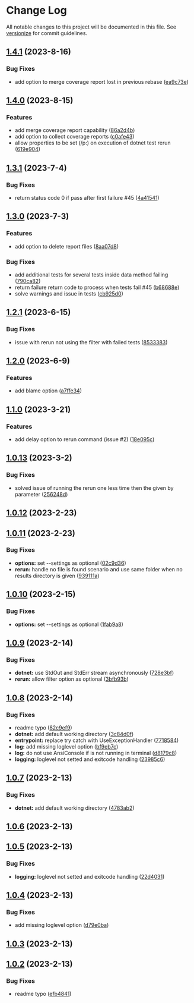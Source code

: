 # Change Log

All notable changes to this project will be documented in this file. See [versionize](https://github.com/versionize/versionize) for commit guidelines.

<a name="1.4.1"></a>
## [1.4.1](https://www.github.com/joaoopereira/dotnet-test-rerun/releases/tag/v1.4.1) (2023-8-16)

### Bug Fixes

* add option to merge coverage report lost in previous rebase ([ea9c73e](https://www.github.com/joaoopereira/dotnet-test-rerun/commit/ea9c73e01b50547bdfd5f82b2c96bf898d9a3565))

<a name="1.4.0"></a>
## [1.4.0](https://www.github.com/joaoopereira/dotnet-test-rerun/releases/tag/v1.4.0) (2023-8-15)

### Features

* add merge coverage report capability ([86a2d4b](https://www.github.com/joaoopereira/dotnet-test-rerun/commit/86a2d4b231779e3f02d12136bc4e1c0165b77bca))
* add option to collect coverage reports ([c0afe43](https://www.github.com/joaoopereira/dotnet-test-rerun/commit/c0afe43b58a04821f56ee06cd67b1dbe983184e7))
* allow properties to be set (/p:) on execution of dotnet test rerun ([619e904](https://www.github.com/joaoopereira/dotnet-test-rerun/commit/619e9042ff6767c7d53096b74a162b67580fb941))

<a name="1.3.1"></a>
## [1.3.1](https://www.github.com/joaoopereira/dotnet-test-rerun/releases/tag/v1.3.1) (2023-7-4)

### Bug Fixes

* return status code 0 if pass after first failure #45 ([4a41541](https://www.github.com/joaoopereira/dotnet-test-rerun/commit/4a41541519e50658a829d88995f178d069947854))

<a name="1.3.0"></a>
## [1.3.0](https://www.github.com/joaoopereira/dotnet-test-rerun/releases/tag/v1.3.0) (2023-7-3)

### Features

* add option to delete report files ([8aa07d8](https://www.github.com/joaoopereira/dotnet-test-rerun/commit/8aa07d882f2686bcd1ee00da8dc487041edaa4ad))

### Bug Fixes

* add additional tests for several tests inside data method failing ([790ca82](https://www.github.com/joaoopereira/dotnet-test-rerun/commit/790ca821be6ec3f2462718e4e61d160ed30f3995))
* return failure return code to process when tests fail #45 ([b68688e](https://www.github.com/joaoopereira/dotnet-test-rerun/commit/b68688eb3fa1a9f90d24220918c640284433a2d4))
* solve warnings and issue in tests ([cb925d0](https://www.github.com/joaoopereira/dotnet-test-rerun/commit/cb925d0573e9cfa6172563f560ed03af768c2e1b))

<a name="1.2.1"></a>
## [1.2.1](https://www.github.com/joaoopereira/dotnet-test-rerun/releases/tag/v1.2.1) (2023-6-15)

### Bug Fixes

* issue with rerun not using the filter with failed tests ([8533383](https://www.github.com/joaoopereira/dotnet-test-rerun/commit/853338384f612ccbc6fe6fbd334238f815f32bc8))

<a name="1.2.0"></a>
## [1.2.0](https://www.github.com/joaoopereira/dotnet-test-rerun/releases/tag/v1.2.0) (2023-6-9)

### Features

* add blame option ([a7ffe34](https://www.github.com/joaoopereira/dotnet-test-rerun/commit/a7ffe342a84f4202a56557bd676cf9e07ef551aa))

<a name="1.1.0"></a>
## [1.1.0](https://www.github.com/joaoopereira/dotnet-test-rerun/releases/tag/v1.1.0) (2023-3-21)

### Features

* add delay option to rerun command (issue #2) ([18e095c](https://www.github.com/joaoopereira/dotnet-test-rerun/commit/18e095c895923d6596e3503689f62f6d63317bde))

<a name="1.0.13"></a>
## [1.0.13](https://www.github.com/joaoopereira/dotnet-test-rerun/releases/tag/v1.0.13) (2023-3-2)

### Bug Fixes

* solved issue of running the rerun one less time then the given by parameter ([256248d](https://www.github.com/joaoopereira/dotnet-test-rerun/commit/256248d314b006ef5806a57413e52ffd65d0e5fb))

<a name="1.0.12"></a>
## [1.0.12](https://www.github.com/joaoopereira/dotnet-test-rerun/releases/tag/v1.0.12) (2023-2-23)

<a name="1.0.11"></a>
## [1.0.11](https://www.github.com/joaoopereira/dotnet-test-rerun/releases/tag/v1.0.11) (2023-2-23)

### Bug Fixes

* **options:** set --settings as optional ([02c9d36](https://www.github.com/joaoopereira/dotnet-test-rerun/commit/02c9d361aae5a08b6ca010d44d961f77c50212e5))
* **rerun:** handle no file is found scenario and use same folder when no results directory is given ([939111a](https://www.github.com/joaoopereira/dotnet-test-rerun/commit/939111a98527f927bdeedfd47d2b89834703b722))

<a name="1.0.10"></a>
## [1.0.10](https://www.github.com/joaoopereira/dotnet-test-rerun/releases/tag/v1.0.10) (2023-2-15)

### Bug Fixes

* **options:** set --settings as optional ([1fab9a8](https://www.github.com/joaoopereira/dotnet-test-rerun/commit/1fab9a8b783d3e52dd93fcf5eaa1d18650a0032c))

<a name="1.0.9"></a>
## [1.0.9](https://www.github.com/joaoopereira/dotnet-test-rerun/releases/tag/v1.0.9) (2023-2-14)

### Bug Fixes

* **dotnet:** use StdOut and StdErr stream asynchronously ([728e3bf](https://www.github.com/joaoopereira/dotnet-test-rerun/commit/728e3bf73d15590adb4fea6b230ab3089c99bf40))
* **rerun:** allow filter option as optional ([3bfb93b](https://www.github.com/joaoopereira/dotnet-test-rerun/commit/3bfb93bb9b1575341a26a91be19a1772784f9b05))

<a name="1.0.8"></a>
## [1.0.8](https://www.github.com/joaoopereira/dotnet-test-rerun/releases/tag/v1.0.8) (2023-2-14)

### Bug Fixes

* readme typo ([82c9ef9](https://www.github.com/joaoopereira/dotnet-test-rerun/commit/82c9ef96af37e4cad728c2bfbd9d79dafd94899d))
* **dotnet:** add default working directory ([3c84d0f](https://www.github.com/joaoopereira/dotnet-test-rerun/commit/3c84d0fb9546b2063daa23bac97787549aa1840e))
* **entrypoint:** replace try catch with UseExceptionHandler ([7718584](https://www.github.com/joaoopereira/dotnet-test-rerun/commit/771858450c6152e15087d573da30d40874a3ceee))
* **log:** add missing loglevel option ([bf9eb7c](https://www.github.com/joaoopereira/dotnet-test-rerun/commit/bf9eb7cb0b39fa93159704dec4a2c4361326c8f6))
* **log:** do not use AnsiConsole if is not running in terminal ([d8179c8](https://www.github.com/joaoopereira/dotnet-test-rerun/commit/d8179c887cf51ed99f476a86d27e3e115378e61b))
* **logging:** loglevel not setted and exitcode handling ([23985c6](https://www.github.com/joaoopereira/dotnet-test-rerun/commit/23985c6c63c5ce94495c26b669404a959d606a94))

<a name="1.0.7"></a>
## [1.0.7](https://www.github.com/joaoopereira/dotnet-test-rerun/releases/tag/v1.0.7) (2023-2-13)

### Bug Fixes

* **dotnet:** add default working directory ([4783ab2](https://www.github.com/joaoopereira/dotnet-test-rerun/commit/4783ab2e7c20e57a497c6ac72c0f7419b35d2d9e))

<a name="1.0.6"></a>
## [1.0.6](https://www.github.com/joaoopereira/dotnet-test-rerun/releases/tag/v1.0.6) (2023-2-13)

<a name="1.0.5"></a>
## [1.0.5](https://www.github.com/joaoopereira/dotnet-test-rerun/releases/tag/v1.0.5) (2023-2-13)

### Bug Fixes

* **logging:** loglevel not setted and exitcode handling ([22d4031](https://www.github.com/joaoopereira/dotnet-test-rerun/commit/22d403173f29e98d40ec19438c4075cdad30f7e5))

<a name="1.0.4"></a>
## [1.0.4](https://www.github.com/joaoopereira/dotnet-test-rerun/releases/tag/v1.0.4) (2023-2-13)

### Bug Fixes

* add missing loglevel option ([d79e0ba](https://www.github.com/joaoopereira/dotnet-test-rerun/commit/d79e0ba2b4c2309b7e01a3e2f8cdb65685376a9a))

<a name="1.0.3"></a>
## [1.0.3](https://www.github.com/joaoopereira/dotnet-test-rerun/releases/tag/v1.0.3) (2023-2-13)

<a name="1.0.2"></a>
## [1.0.2](https://www.github.com/joaoopereira/dotnet-test-rerun/releases/tag/v1.0.2) (2023-2-13)

### Bug Fixes

* readme typo ([efb4841](https://www.github.com/joaoopereira/dotnet-test-rerun/commit/efb48417c8469b56d9833bd26570b9e114d0c75f))

